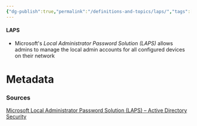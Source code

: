 ```yaml
---
{"dg-publish":true,"permalink":"/definitions-and-topics/laps/","tags":["defs_sec"]}
---
```


#### LAPS
- Microsoft's *Local Administrator Password Solution (LAPS)* allows admins to manage the local admin accounts for all configured devices on their network






# Metadata

### Sources
[Microsoft Local Administrator Password Solution (LAPS) – Active Directory Security](https://adsecurity.org/?p=1790)